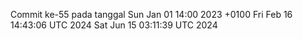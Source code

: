 Commit ke-55 pada tanggal Sun Jan 01 14:00 2023 +0100
Fri Feb 16 14:43:06 UTC 2024
Sat Jun 15 03:11:39 UTC 2024
